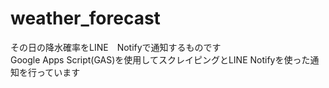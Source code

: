 # weather_forecast
その日の降水確率をLINE　Notifyで通知するものです  
Google Apps Script(GAS)を使用してスクレイピングとLINE Notifyを使った通知を行っています
